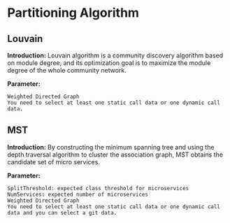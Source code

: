 #  Partitioning Algorithm

## Louvain

**Introduction:** Louvain algorithm is a community discovery algorithm based on module degree, and its optimization goal is to maximize the module degree of the whole community network. 

**Parameter:** 
    
    Weighted Directed Graph
    You need to select at least one static call data or one dynamic call data.

## MST

**Introduction:** By constructing the minimum spanning tree and using the depth traversal algorithm to cluster the association graph, MST obtains the candidate set of micro services.

**Parameter:**

    SplitThreshold: expected class threshold for microservices
    NumServices: expected number of microservices
    Weighted Directed Graph
    You need to select at least one static call data or one dynamic call data and you can select a git data.
